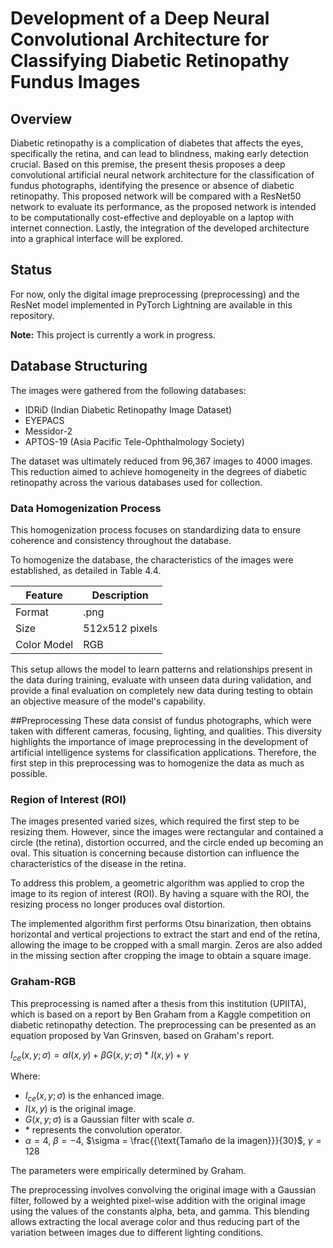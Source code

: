 # Development of a Deep Neural Convolutional Architecture for Classifying Diabetic Retinopathy Fundus Images

## Overview
Diabetic retinopathy is a complication of diabetes that affects the eyes, specifically the retina, and can lead to blindness, making early detection crucial. Based on this premise, the present thesis proposes a deep convolutional artificial neural network architecture for the classification of fundus photographs, identifying the presence or absence of diabetic retinopathy. This proposed network will be compared with a ResNet50 network to evaluate its performance, as the proposed network is intended to be computationally cost-effective and deployable on a laptop with internet connection.
Lastly, the integration of the developed architecture into a graphical interface will be explored.

## Status
For now, only the digital image preprocessing (preprocessing) and the ResNet model implemented in PyTorch Lightning are available in this repository.

**Note:** This project is currently a work in progress.

## Database Structuring
The images were gathered from the following databases:

- IDRiD (Indian Diabetic Retinopathy Image Dataset)
- EYEPACS 
- Messidor-2 
- APTOS-19 (Asia Pacific Tele-Ophthalmology Society) 

The dataset was ultimately reduced from 96,367 images to 4000 images. This reduction aimed to achieve homogeneity in the degrees of diabetic retinopathy across the various databases used for collection.

### Data Homogenization Process
This homogenization process focuses on standardizing data to ensure coherence and consistency throughout the database.

To homogenize the database, the characteristics of the images were established, as detailed in Table 4.4.

| Feature         | Description                                             |
|-----------------|---------------------------------------------------------|
| Format          | .png                                                    |
| Size            | 512x512 pixels                                         |
| Color Model     | RGB                                                     |

This setup allows the model to learn patterns and relationships present in the data during training, evaluate with unseen data during validation, and provide a final evaluation on completely new data during testing to obtain an objective measure of the model's capability.

##Preprocessing
These data consist of fundus photographs, which were taken with different cameras, focusing, lighting, and qualities. This diversity highlights the importance of image preprocessing in the development of artificial intelligence systems for classification applications. Therefore, the first step in this preprocessing was to homogenize the data as much as possible.

### Region of Interest (ROI)
The images presented varied sizes, which required the first step to be resizing them. However, since the images were rectangular and contained a circle (the retina), distortion occurred, and the circle ended up becoming an oval. This situation is concerning because distortion can influence the characteristics of the disease in the retina.

To address this problem, a geometric algorithm was applied to crop the image to its region of interest (ROI). By having a square with the ROI, the resizing process no longer produces oval distortion.

The implemented algorithm first performs Otsu binarization, then obtains horizontal and vertical projections to extract the start and end of the retina, allowing the image to be cropped with a small margin. Zeros are also added in the missing section after cropping the image to obtain a square image.

### Graham-RGB
This preprocessing is named after a thesis from this institution (UPIITA), which is based on a report by Ben Graham from a Kaggle competition on diabetic retinopathy detection. The preprocessing can be presented as an equation proposed by Van Grinsven, based on Graham's report.

$I_{ce}(x, y; \sigma) = \alpha I(x, y) + \beta G(x, y; \sigma) * I(x, y) + \gamma$

Where:
- $I_{ce}(x, y; \sigma)$ is the enhanced image.
- $I(x, y)$ is the original image.
- $G(x, y; \sigma)$ is a Gaussian filter with scale $\sigma$.
- $*$ represents the convolution operator.
- $\alpha = 4$, $\beta = -4$, $\sigma = \frac{{\text{Tamaño de la imagen}}}{30}$, $\gamma = 128$

The parameters were empirically determined by Graham.

The preprocessing involves convolving the original image with a Gaussian filter, followed by a weighted pixel-wise addition with the original image using the values of the constants alpha, beta, and gamma. This blending allows extracting the local average color and thus reducing part of the variation between images due to different lighting conditions. 


